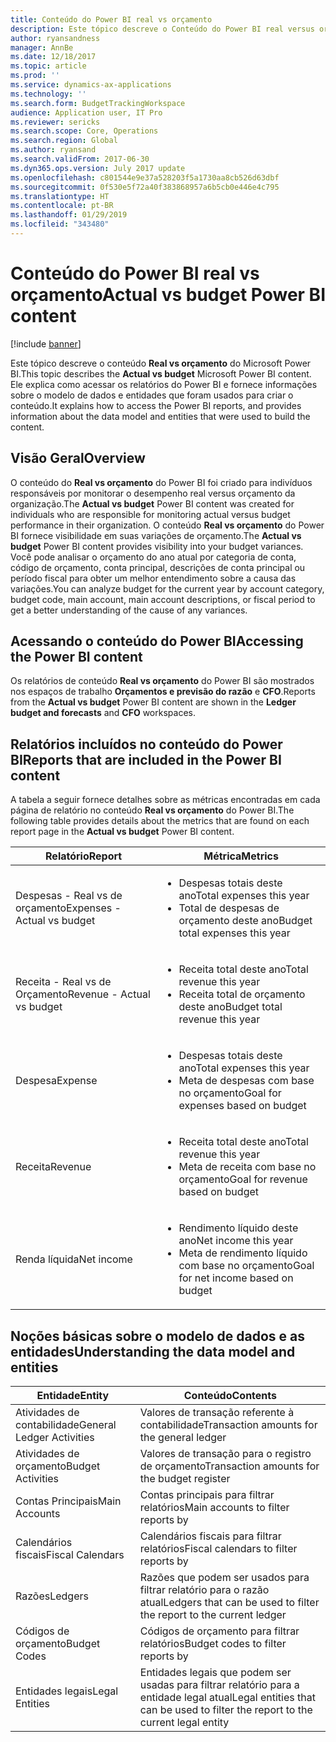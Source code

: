 ```yaml
---
title: Conteúdo do Power BI real vs orçamento
description: Este tópico descreve o Conteúdo do Power BI real versus orçamento. Ele explica como acessar os relatórios incluídos no conteúdo, além de fornecer informações sobre o modelo de dados e as entidades usadas para criar o conteúdo.
author: ryansandness
manager: AnnBe
ms.date: 12/18/2017
ms.topic: article
ms.prod: ''
ms.service: dynamics-ax-applications
ms.technology: ''
ms.search.form: BudgetTrackingWorkspace
audience: Application user, IT Pro
ms.reviewer: sericks
ms.search.scope: Core, Operations
ms.search.region: Global
ms.author: ryansand
ms.search.validFrom: 2017-06-30
ms.dyn365.ops.version: July 2017 update
ms.openlocfilehash: c801544e9e37a528203f5a1730aa8cb526d63dbf
ms.sourcegitcommit: 0f530e5f72a40f383868957a6b5cb0e446e4c795
ms.translationtype: HT
ms.contentlocale: pt-BR
ms.lasthandoff: 01/29/2019
ms.locfileid: "343480"
---
```

# <a name="actual-vs-budget-power-bi-content"></a><span data-ttu-id="fb4c5-104">Conteúdo do Power BI real vs orçamento</span><span class="sxs-lookup"><span data-stu-id="fb4c5-104">Actual vs budget Power BI content</span></span>

[!include [banner](../includes/banner.md)]

<span data-ttu-id="fb4c5-105">Este tópico descreve o conteúdo **Real vs orçamento** do Microsoft Power BI.</span><span class="sxs-lookup"><span data-stu-id="fb4c5-105">This topic describes the **Actual vs budget** Microsoft Power BI content.</span></span> <span data-ttu-id="fb4c5-106">Ele explica como acessar os relatórios do Power BI e fornece informações sobre o modelo de dados e entidades que foram usados para criar o conteúdo.</span><span class="sxs-lookup"><span data-stu-id="fb4c5-106">It explains how to access the Power BI reports, and provides information about the data model and entities that were used to build the content.</span></span>

## <a name="overview"></a><span data-ttu-id="fb4c5-107">Visão Geral</span><span class="sxs-lookup"><span data-stu-id="fb4c5-107">Overview</span></span>

<span data-ttu-id="fb4c5-108">O conteúdo do **Real vs orçamento** do Power BI foi criado para indivíduos responsáveis por monitorar o desempenho real versus orçamento da organização.</span><span class="sxs-lookup"><span data-stu-id="fb4c5-108">The **Actual vs budget** Power BI content was created for individuals who are responsible for monitoring actual versus budget performance in their organization.</span></span> <span data-ttu-id="fb4c5-109">O conteúdo **Real vs orçamento** do Power BI fornece visibilidade em suas variações de orçamento.</span><span class="sxs-lookup"><span data-stu-id="fb4c5-109">The **Actual vs budget** Power BI content provides visibility into your budget variances.</span></span> <span data-ttu-id="fb4c5-110">Você pode analisar o orçamento do ano atual por categoria de conta, código de orçamento, conta principal, descrições de conta principal ou período fiscal para obter um melhor entendimento sobre a causa das variações.</span><span class="sxs-lookup"><span data-stu-id="fb4c5-110">You can analyze budget for the current year by account category, budget code, main account, main account descriptions, or fiscal period to get a better understanding of the cause of any variances.</span></span>

## <a name="accessing-the-power-bi-content"></a><span data-ttu-id="fb4c5-111">Acessando o conteúdo do Power BI</span><span class="sxs-lookup"><span data-stu-id="fb4c5-111">Accessing the Power BI content</span></span>
<span data-ttu-id="fb4c5-112">Os relatórios de conteúdo **Real vs orçamento** do Power BI são mostrados nos espaços de trabalho **Orçamentos e previsão do razão** e **CFO**.</span><span class="sxs-lookup"><span data-stu-id="fb4c5-112">Reports from the **Actual vs budget** Power BI content are shown in the **Ledger budget and forecasts** and **CFO** workspaces.</span></span>

## <a name="reports-that-are-included-in-the-power-bi-content"></a><span data-ttu-id="fb4c5-113">Relatórios incluídos no conteúdo do Power BI</span><span class="sxs-lookup"><span data-stu-id="fb4c5-113">Reports that are included in the Power BI content</span></span>
<span data-ttu-id="fb4c5-114">A tabela a seguir fornece detalhes sobre as métricas encontradas em cada página de relatório no conteúdo **Real vs orçamento** do Power BI.</span><span class="sxs-lookup"><span data-stu-id="fb4c5-114">The following table provides details about the metrics that are found on each report page in the **Actual vs budget** Power BI content.</span></span>

| <span data-ttu-id="fb4c5-115">Relatório</span><span class="sxs-lookup"><span data-stu-id="fb4c5-115">Report</span></span>                      | <span data-ttu-id="fb4c5-116">Métrica</span><span class="sxs-lookup"><span data-stu-id="fb4c5-116">Metrics</span></span>                                                                             |
|-----------------------------|-------------------------------------------------------------------------------------|
| <span data-ttu-id="fb4c5-117">Despesas - Real vs de orçamento</span><span class="sxs-lookup"><span data-stu-id="fb4c5-117">Expenses - Actual vs budget</span></span> | <ul><li><span data-ttu-id="fb4c5-118">Despesas totais deste ano</span><span class="sxs-lookup"><span data-stu-id="fb4c5-118">Total expenses this year</span></span></li><li><span data-ttu-id="fb4c5-119">Total de despesas de orçamento deste ano</span><span class="sxs-lookup"><span data-stu-id="fb4c5-119">Budget total expenses this year</span></span></li></ul>  |
| <span data-ttu-id="fb4c5-120">Receita - Real vs de Orçamento</span><span class="sxs-lookup"><span data-stu-id="fb4c5-120">Revenue - Actual vs budget</span></span>  | <ul><li><span data-ttu-id="fb4c5-121">Receita total deste ano</span><span class="sxs-lookup"><span data-stu-id="fb4c5-121">Total revenue this year</span></span></li><li><span data-ttu-id="fb4c5-122">Receita total de orçamento deste ano</span><span class="sxs-lookup"><span data-stu-id="fb4c5-122">Budget total revenue this year</span></span></li><ul>     |
| <span data-ttu-id="fb4c5-123">Despesa</span><span class="sxs-lookup"><span data-stu-id="fb4c5-123">Expense</span></span>                     | <ul><li><span data-ttu-id="fb4c5-124">Despesas totais deste ano</span><span class="sxs-lookup"><span data-stu-id="fb4c5-124">Total expenses this year</span></span></li><li><span data-ttu-id="fb4c5-125">Meta de despesas com base no orçamento</span><span class="sxs-lookup"><span data-stu-id="fb4c5-125">Goal for expenses based on budget</span></span></li><ul> |
| <span data-ttu-id="fb4c5-126">Receita</span><span class="sxs-lookup"><span data-stu-id="fb4c5-126">Revenue</span></span>                     | <ul><li><span data-ttu-id="fb4c5-127">Receita total deste ano</span><span class="sxs-lookup"><span data-stu-id="fb4c5-127">Total revenue this year</span></span></li><li><span data-ttu-id="fb4c5-128">Meta de receita com base no orçamento</span><span class="sxs-lookup"><span data-stu-id="fb4c5-128">Goal for revenue based on budget</span></span></li><ul>   |
| <span data-ttu-id="fb4c5-129">Renda líquida</span><span class="sxs-lookup"><span data-stu-id="fb4c5-129">Net income</span></span>                  | <ul><li><span data-ttu-id="fb4c5-130">Rendimento líquido deste ano</span><span class="sxs-lookup"><span data-stu-id="fb4c5-130">Net income this year</span></span></li><li><span data-ttu-id="fb4c5-131">Meta de rendimento líquido com base no orçamento</span><span class="sxs-lookup"><span data-stu-id="fb4c5-131">Goal for net income based on budget</span></span></li><ul>   |

## <a name="understanding-the-data-model-and-entities"></a><span data-ttu-id="fb4c5-132">Noções básicas sobre o modelo de dados e as entidades</span><span class="sxs-lookup"><span data-stu-id="fb4c5-132">Understanding the data model and entities</span></span>

| <span data-ttu-id="fb4c5-133">Entidade</span><span class="sxs-lookup"><span data-stu-id="fb4c5-133">Entity</span></span>                    | <span data-ttu-id="fb4c5-134">Conteúdo</span><span class="sxs-lookup"><span data-stu-id="fb4c5-134">Contents</span></span>                                                                         |
|---------------------------|----------------------------------------------------------------------------------|
| <span data-ttu-id="fb4c5-135">Atividades de contabilidade</span><span class="sxs-lookup"><span data-stu-id="fb4c5-135">General Ledger Activities</span></span> | <span data-ttu-id="fb4c5-136">Valores de transação referente à contabilidade</span><span class="sxs-lookup"><span data-stu-id="fb4c5-136">Transaction amounts for the general ledger</span></span>                                       |
| <span data-ttu-id="fb4c5-137">Atividades de orçamento</span><span class="sxs-lookup"><span data-stu-id="fb4c5-137">Budget Activities</span></span>         | <span data-ttu-id="fb4c5-138">Valores de transação para o registro de orçamento</span><span class="sxs-lookup"><span data-stu-id="fb4c5-138">Transaction amounts for the budget register</span></span>                                      |
| <span data-ttu-id="fb4c5-139">Contas Principais</span><span class="sxs-lookup"><span data-stu-id="fb4c5-139">Main Accounts</span></span>             | <span data-ttu-id="fb4c5-140">Contas principais para filtrar relatórios</span><span class="sxs-lookup"><span data-stu-id="fb4c5-140">Main accounts to filter reports by</span></span>                                               |
| <span data-ttu-id="fb4c5-141">Calendários fiscais</span><span class="sxs-lookup"><span data-stu-id="fb4c5-141">Fiscal Calendars</span></span>          | <span data-ttu-id="fb4c5-142">Calendários fiscais para filtrar relatórios</span><span class="sxs-lookup"><span data-stu-id="fb4c5-142">Fiscal calendars to filter reports by</span></span>                                            |
| <span data-ttu-id="fb4c5-143">Razões</span><span class="sxs-lookup"><span data-stu-id="fb4c5-143">Ledgers</span></span>                   | <span data-ttu-id="fb4c5-144">Razões que podem ser usados para filtrar relatório para o razão atual</span><span class="sxs-lookup"><span data-stu-id="fb4c5-144">Ledgers that can be used to filter the report to the current ledger</span></span>              |
| <span data-ttu-id="fb4c5-145">Códigos de orçamento</span><span class="sxs-lookup"><span data-stu-id="fb4c5-145">Budget Codes</span></span>              | <span data-ttu-id="fb4c5-146">Códigos de orçamento para filtrar relatórios</span><span class="sxs-lookup"><span data-stu-id="fb4c5-146">Budget codes to filter reports by</span></span>                                                |
| <span data-ttu-id="fb4c5-147">Entidades legais</span><span class="sxs-lookup"><span data-stu-id="fb4c5-147">Legal Entities</span></span>            | <span data-ttu-id="fb4c5-148">Entidades legais que podem ser usadas para filtrar relatório para a entidade legal atual</span><span class="sxs-lookup"><span data-stu-id="fb4c5-148">Legal entities that can be used to filter the report to the current legal entity</span></span> |
